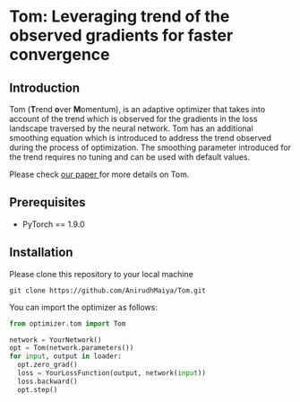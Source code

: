 # Tom: Leveraging trend of the observed gradients for faster convergence

## Introduction
Tom (<b>T</b>rend <b>o</b>ver <b>M</b>omentum), is an adaptive optimizer that takes into account of the trend which is observed for the gradients in the loss landscape traversed by the neural network. Tom has an additional smoothing equation which is introduced to address the trend observed during the process of optimization. The smoothing parameter introduced for the trend requires no tuning and can be used with default values.

Please check <a href = 'https://arxiv.org/pdf/2109.03820.pdf'>our paper </a>for more details on Tom.
## Prerequisites
- PyTorch == 1.9.0

## Installation
Please clone this repository to your local machine
```
git clone https://github.com/AnirudhMaiya/Tom.git
```
You can import the optimizer as follows:
```python
from optimizer.tom import Tom

network = YourNetwork()
opt = Tom(network.parameters())
for input, output in loader:
  opt.zero_grad()
  loss = YourLossFunction(output, network(input))
  loss.backward()
  opt.step()

```
